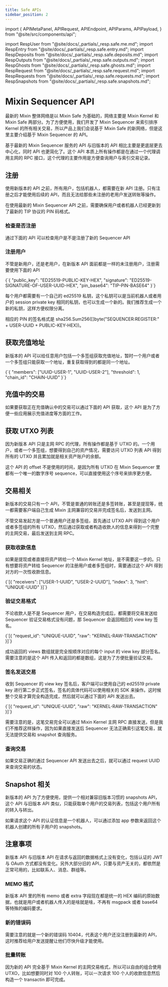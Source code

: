 ```yaml
---
title: Safe APIs
sidebar_position: 2
---
```


import {
  APIMetaPanel,
  APIRequest,
  APIEndpoint,
  APIParams,
  APIPayload,
} from "@site/src/components/api";

import RespUser from "@site/docs/_partials/_resp.safe.me.md";
import RespEntry from "@site/docs/_partials/_resp.safe.entry.md";
import RespDeposits from "@site/docs/_partials/_resp.safe.deposits.md";
import RespOutputs from "@site/docs/_partials/_resp.safe.outputs.md";
import RespGhosts from "@site/docs/_partials/_resp.safe.ghosts.md";
import RespRequest from "@site/docs/_partials/_resp.safe.request.md";
import RespRequests from "@site/docs/_partials/_resp.safe.requests.md";
import RespSnapshots from "@site/docs/_partials/_resp.safe.snapshots.md";

# Mixin Sequencer API

最新的 Mixin 整体网络是以 Mixin Safe 为基础的，网络主要是 Mixin Kernel 和 Mixin Safe 两部分。为了方便使用，我们开发了 Mixin Sequencer 来索引排序 Kernel 的所有相关交易，所以产品上我们会说基于 Mixin Safe 的新网络，但是这里主要介绍基于 Mixin Sequencer 的 API。

基于最新的 Mixin Sequencer 服务的 API 与旧版本的 API 相比主要是更底层更去中心化，同时 API 也更简化了。这个 API 本质上所有操作都是在通过一个代理调用主网的 RPC 接口，这个代理的主要作用是方便查询用户与索引交易记录。

## 注册

使用新版本的 API 之前，所有用户，包括机器人，都需要在新 API 注册。只有注册之后才能使用后续的 API，而且无法给那些未注册的老用户发送转账等操作。

在使用最新的 Mixin Sequencer API 之前，需要确保用户或者机器人已经更新到了最新的 TIP 协议的 PIN 码格式。

### 检查是否注册

通过下面的 API 可以检查用户是不是注册了新的 Sequencer API

<APIEndpoint url="/safe/me" method="GET" />

<RespUser />

### 注册用户

不管是新用户，还是老用户，在新版本 API 面前都是一样的未注册用户，注册需要使用下面的 API

<APIEndpoint url="/safe/users" method="POST" />

<APIPayload>
{`{
  "public_key": "ED25519-PUBLIC-KEY-HEX",
  "signature": "ED25519-SIGNATURE-OF-USER-UUID-HEX",
  "pin_base64": "TIP-PIN-BASE64"
}`}
</APIPayload>

<RespUser />

每个用户都需要有一个自己的 ed25519 私钥，这个私钥可以是当前机器人或者用户的 session private key 相同的私钥，也可以生成一个新的。我们推荐生成一个新的私钥，这样方便权限分离。

相应的 PIN 的签名格式是 sha256.Sum256([]byte("SEQUENCER:REGISTER:" + USER-UUID + PUBLIC-KEY-HEX))。


## 获取充值地址

新版本的 API 可以给任意用户包括一个多签组获取充值地址，暂时一个用户或者一个多签组只能获取一个地址，重复获取得到的都是同一个地址。

<APIEndpoint url="/safe/deposit/entries" method="POST" />

<APIPayload>
{`{
  "members": ["UUID-USER-1", "UUID-USER-2"],
  "threshold": 1,
  "chain_id": "CHAIN-UUID"
}`}
</APIPayload>

<RespEntry />

## 充值中的交易

如果要获取正在充值确认中的交易可以通过下面的 API 获取，这个 API 是为了方便一些应用展示充值进度等方面的工作。

<APIEndpoint url="/safe/deposits?asset=UUID&destination=ADDRESS&tag=TAG&offset=RFC3339NANO&limit=500" method="GET" />

<RespDeposits />


## 获取 UTXO 列表

因为新版本 API 只是主网 RPC 的代理，所有操作都是基于 UTXO 的。一个用户，或者一个多签组，想要得到自己的资产情况，需要访问 UTXO 列表 API 得到所有的 UTXO 并且累加就是相关资产账户的余额。

<APIEndpoint url="/safe/outputs?members=HASH&threshold=NUMBER&offset=NUMBER&limit=NUMBER&state=unspent&order=ASC" method="GET" />

<RespOutputs />

这个 API 的 offset 不是使用的时间，是因为所有 UTXO 在 Mixin Sequencer 里都有一个唯一的数字序号 sequence，可以直接使用这个序号来排序更方便。


## 交易相关

新版本的交易只有一个 API，不管是普通的转账还是多签转账，甚至是提现等，统一都需要客户端自己生成 Mixin 主网兼容的交易并完成签名后，发送到主网。

不管交易发起方是一个普通用户还是多签组，首先通过 UTXO API 得到这个用户或者多签组的所有 UTXO，然后通过获取或者构造收款人的信息来得到一个完整的主网交易，最后发送到主网 RPC。

### 获取收款信息

如果是提现或者直接将资产转给一个 Mixin Kernel 地址，是不需要这一步的。只有想要将资产转给 Sequencer 的注册用户或者多签组时，需要通过这个 API 得到对方的一次性收款信息。


<APIEndpoint url="/safe/keys" method="POST" />

<APIPayload>
{`[{
  "receivers": ["USER-1-UUID", "USER-2-UUID"],
  "index": 3,
  "hint": "UNIQUE-UUID"
}]`}
</APIPayload>

<RespGhosts />


### 验证交易格式

不论收款人是不是 Sequencer 用户，在交易构造完成后，都需要将交易发送给 Sequencer 验证交易格式没有问题，那 Sequencer 会返回相应的 view key 签名。

<APIEndpoint url="/safe/transaction/requests" method="POST" />

<APIPayload>
{`[{
  "request_id": "UNIQUE-UUID",
  "raw": "KERNEL-RAW-TRANSACTION"
}]`}
</APIPayload>

<RespRequests />

成功返回的 views 数组就是完全按顺序对应的每个 input 的 view key 部分签名。需要注意的是这个 API 传入和返回的都是数组，这是为了方便批量验证交易。

### 签名发送交易

收到 Sequencer 的 view key 签名后，客户端可以使用自己的 ed25519 private key 进行第二步正式签名，签名的具体代码可以使用相关的 SDK 来操作。这时候整个交易才算完全构造完成，然后就可以通过下面的 API 发送出去。

<APIEndpoint url="/safe/transaction" method="POST" />

<APIPayload>
{`[{
  "request_id": "UNIQUE-UUID",
  "raw": "KERNEL-RAW-TRANSACTION"
}]`}
</APIPayload>

<RespRequests />

需要注意的是，这笔交易完全可以通过 Mixin Kernel 主网 RPC 直接发送，但是我们不推荐这样操作，因为如果直接发送后 Sequencer 无法正确索引这笔交易，就无法提供交易和 snapshot 查询服务。

### 查询交易

如果交易正确的通过 Sequencer API 发送出去之后，就可以通过 request UUID 来查询交易的状态。

<APIEndpoint url="/safe/transactions/:id" method="GET" />

<RespRequest />


## Snapshot 相关

新版本的 API 为了方便使用，提供一个相对兼容旧版本习惯的 snapshots API，这个 API 与旧版本 API 类似，只能获取单个用户的交易列表，包括这个用户所有的转入与转出。

如果请求这个 API 的认证信息是一个机器人，可以通过添加 app 参数来返回这个机器人创建的所有子用户的 snapshots。

<APIEndpoint url="/safe/snapshots?asset=UUID&app=UUID&opponent=UUID&offset=RFC3339NANO&limit=500" method="GET" />

<RespSnapshots />


## 注意事项

新版本 API 与旧版本 API 在请求与返回的数据格式上没有变化，包括认证的 JWT 与 OAuth 方式都没有变化。另外大部分旧的 API，只要与资产无关的，都依然是正常可用的，比如联系人、消息、群组等。

### MEMO 格式

新版本 API 里的所有 memo 或者 extra 字段现在都是统一的 HEX 编码的原始数据，也就是用户或者机器人传入的是啥就是啥，不再有 msgpack 或者 base64 等特殊的编码要求。

### 新的错误码

需要注意的就是一个新的错误码 10404，代表这个用户还没注册到最新的 API，这时推荐给用户发送提醒让他们尽快升级才能使用。

### 批量转账

因为新的 API 完全基于 Mixin Kernel 的主网交易格式，所以可以自由的组合使用 UTXO，比如想要同时对 100 个人转账，可以一次请求 100 个人的收款信息然后构造一个 transactin 即可完成。
